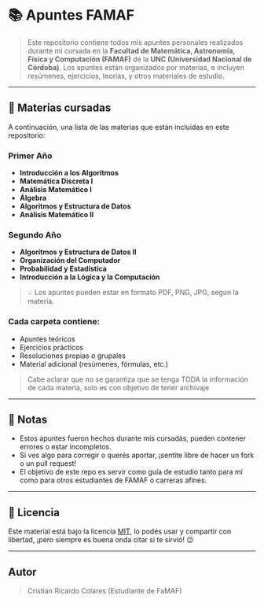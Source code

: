 # 📚 Apuntes FAMAF

>Este repositorio contiene todos mis apuntes personales realizados durante mi cursada en la **Facultad de Matemática, Astronomía, Física y Computación (FAMAF)** de la **UNC (Universidad Nacional de Córdoba)**.
>Los apuntes están organizados por materias, e incluyen resúmenes, ejercicios, teorías, y otros materiales de estudio.

---

## 🧠 Materias cursadas

A continuación, una lista de las materias que están incluidas en este repositorio:

### Primer Año
- **Introducción a los Algoritmos**
- **Matemática Discreta I**
- **Análisis Matemático I**
- **Álgebra**
- **Algoritmos y Estructura de Datos**
- **Análisis Matemático II**

 ### Segundo Año
- **Algoritmos y Estructura de Datos II**
- **Organización del Computador**
- **Probabilidad y Estadística**
- **Introducción a la Lógica y la Computación**

> 💡 Los apuntes pueden estar en formato PDF, PNG, JPG, según la materia.

### Cada carpeta contiene:
- Apuntes teóricos
- Ejercicios prácticos
- Resoluciones propias o grupales
- Material adicional (resúmenes, fórmulas, etc.)
> Cabe aclarar que no se garantiza que se tenga TODA la información de cada materia, solo es con objetivo de tener archivaje

---

## 📌 Notas
- Estos apuntes fueron hechos durante mis cursadas, pueden contener errores o estar incompletos.
- Si ves algo para corregir o querés aportar, ¡sentite libre de hacer un fork o un pull request!
- El objetivo de este repo es servir como guía de estudio tanto para mí como para otros estudiantes de FAMAF o carreras afines.

---
  
## 📝 Licencia

Este material está bajo la licencia [MIT](LICENSE), lo podés usar y compartir con libertad, ¡pero siempre es buena onda citar si te sirvió! 😉

---

## Autor
>Cristian Ricardo Colares (Estudiante de FaMAF)
